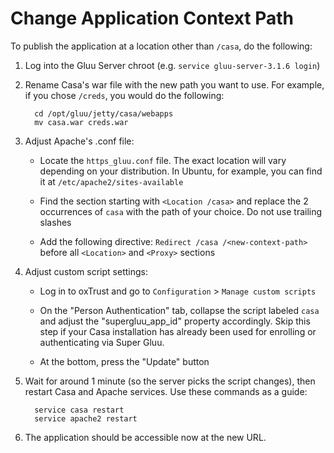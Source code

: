 # Change Application Context Path

To publish the application at a location other than `/casa`, do the following:

1. Log into the Gluu Server chroot (e.g. `service gluu-server-3.1.6 login`)       
      
1. Rename Casa's war file with the new path you want to use. For example, if you chose `/creds`, you would do the following:    
   
    ```  
      cd /opt/gluu/jetty/casa/webapps  
      mv casa.war creds.war      
    ```  
    
1. Adjust Apache's .conf file:    

    - Locate the `https_gluu.conf` file. The exact location will vary depending on your distribution. In Ubuntu, for example, you can find it at `/etc/apache2/sites-available`
   
    - Find the section starting with `<Location /casa>` and replace the 2 occurrences of `casa` with the path of your choice. Do not use trailing slashes   

    - Add the following directive: `Redirect /casa /<new-context-path>` before all `<Location>` and `<Proxy>` sections

1. Adjust custom script settings:    

    - Log in to oxTrust and go to `Configuration` > `Manage custom scripts`
   
    - On the "Person Authentication" tab, collapse the script labeled `casa` and adjust the "supergluu_app_id" property accordingly. Skip this step if your Casa installation has already been used for enrolling or authenticating via Super Gluu.
   
    - At the bottom, press the "Update" button

1. Wait for around 1 minute (so the server picks the script changes), then restart Casa and Apache services. Use these commands as a guide:    

    ```  
      service casa restart    
      service apache2 restart      
    ```  

1. The application should be accessible now at the new URL.
